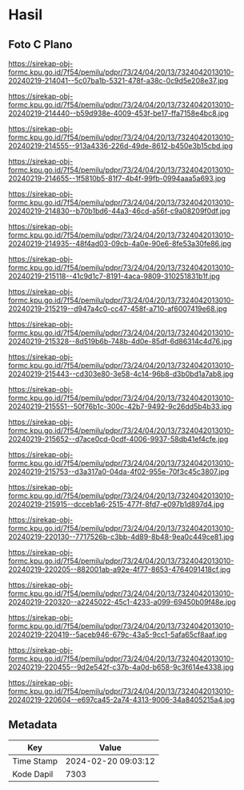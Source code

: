 # Hasil

## Foto C Plano

https://sirekap-obj-formc.kpu.go.id/7f54/pemilu/pdpr/73/24/04/20/13/7324042013010-20240219-214041--5c07ba1b-5321-478f-a38c-0c9d5e208e37.jpg

https://sirekap-obj-formc.kpu.go.id/7f54/pemilu/pdpr/73/24/04/20/13/7324042013010-20240219-214440--b59d938e-4009-453f-be17-ffa7158e4bc8.jpg

https://sirekap-obj-formc.kpu.go.id/7f54/pemilu/pdpr/73/24/04/20/13/7324042013010-20240219-214555--913a4336-226d-49de-8612-b450e3b15cbd.jpg

https://sirekap-obj-formc.kpu.go.id/7f54/pemilu/pdpr/73/24/04/20/13/7324042013010-20240219-214655--1f5810b5-81f7-4b4f-99fb-0994aaa5a693.jpg

https://sirekap-obj-formc.kpu.go.id/7f54/pemilu/pdpr/73/24/04/20/13/7324042013010-20240219-214830--b70b1bd6-44a3-46cd-a56f-c9a08209f0df.jpg

https://sirekap-obj-formc.kpu.go.id/7f54/pemilu/pdpr/73/24/04/20/13/7324042013010-20240219-214935--48f4ad03-09cb-4a0e-90e6-8fe53a30fe86.jpg

https://sirekap-obj-formc.kpu.go.id/7f54/pemilu/pdpr/73/24/04/20/13/7324042013010-20240219-215118--41c9d1c7-8191-4aca-9809-310251831b1f.jpg

https://sirekap-obj-formc.kpu.go.id/7f54/pemilu/pdpr/73/24/04/20/13/7324042013010-20240219-215219--d947a4c0-cc47-458f-a710-af6007419e68.jpg

https://sirekap-obj-formc.kpu.go.id/7f54/pemilu/pdpr/73/24/04/20/13/7324042013010-20240219-215328--8d519b6b-748b-4d0e-85df-6d86314c4d76.jpg

https://sirekap-obj-formc.kpu.go.id/7f54/pemilu/pdpr/73/24/04/20/13/7324042013010-20240219-215443--cd303e80-3e58-4c14-96b8-d3b0bd1a7ab8.jpg

https://sirekap-obj-formc.kpu.go.id/7f54/pemilu/pdpr/73/24/04/20/13/7324042013010-20240219-215551--50f76b1c-300c-42b7-9492-9c26dd5b4b33.jpg

https://sirekap-obj-formc.kpu.go.id/7f54/pemilu/pdpr/73/24/04/20/13/7324042013010-20240219-215652--d7ace0cd-0cdf-4006-9937-58db41ef4cfe.jpg

https://sirekap-obj-formc.kpu.go.id/7f54/pemilu/pdpr/73/24/04/20/13/7324042013010-20240219-215753--d3a317a0-04da-4f02-955e-70f3c45c3807.jpg

https://sirekap-obj-formc.kpu.go.id/7f54/pemilu/pdpr/73/24/04/20/13/7324042013010-20240219-215915--dcceb1a6-2515-477f-8fd7-e097b1d897d4.jpg

https://sirekap-obj-formc.kpu.go.id/7f54/pemilu/pdpr/73/24/04/20/13/7324042013010-20240219-220130--7717526b-c3bb-4d89-8b48-9ea0c449ce81.jpg

https://sirekap-obj-formc.kpu.go.id/7f54/pemilu/pdpr/73/24/04/20/13/7324042013010-20240219-220205--882001ab-a92e-4f77-8653-4764091418cf.jpg

https://sirekap-obj-formc.kpu.go.id/7f54/pemilu/pdpr/73/24/04/20/13/7324042013010-20240219-220320--a2245022-45c1-4233-a099-69450b09f48e.jpg

https://sirekap-obj-formc.kpu.go.id/7f54/pemilu/pdpr/73/24/04/20/13/7324042013010-20240219-220419--5aceb946-679c-43a5-9cc1-5afa65cf8aaf.jpg

https://sirekap-obj-formc.kpu.go.id/7f54/pemilu/pdpr/73/24/04/20/13/7324042013010-20240219-220455--9d2e542f-c37b-4a0d-b658-9c3f614e4338.jpg

https://sirekap-obj-formc.kpu.go.id/7f54/pemilu/pdpr/73/24/04/20/13/7324042013010-20240219-220604--e697ca45-2a74-4313-9006-34a8405215a4.jpg


## Metadata

| Key        | Value               |
| ---------- | ------------------- |
| Time Stamp | 2024-02-20 09:03:12 |
| Kode Dapil | 7303                |



